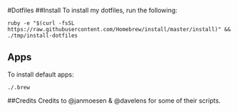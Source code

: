 #Dotfiles
##Install
To install my dotfiles, run the following:

    ruby -e "$(curl -fsSL https://raw.githubusercontent.com/Homebrew/install/master/install)" && ./tmp/install-dotfiles

## Apps
To install default apps:

`./.brew`

##Credits
Credits to @janmoesen & @davelens for some of their scripts.
